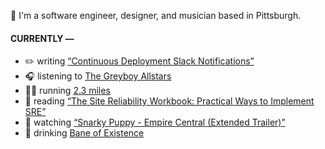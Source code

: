👋 I'm a software engineer, designer, and musician based in Pittsburgh.

#### CURRENTLY —

* ✏️ writing [“Continuous Deployment Slack Notifications”](https://www.amoscato.com/journal/slack-deploy-notifications/)
* 🎧 listening to [The Greyboy Allstars](https://www.last.fm/music/The+Greyboy+Allstars/_/V+Neck+Sweater)
* 🏃‍♂️ running [2.3 miles](https://www.strava.com/activities/8373777263)
* 📘 reading [“The Site Reliability Workbook: Practical Ways to Implement SRE”](https://www.goodreads.com/book/show/39687146-the-site-reliability-workbook)
* 🍿 watching [“Snarky Puppy - Empire Central (Extended Trailer)”](https://youtu.be/5mNSmxtWkQM)
* 🍺 drinking [Bane of Existence](https://untappd.com/user/namoscato/checkin/1241942857)
